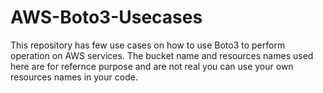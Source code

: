 # AWS-Boto3-Usecases
This repository has few use cases on how to use Boto3 to perform operation on AWS services.
The bucket name and resources names used here are for refernce purpose and are not real you can use your own resources names in your code.
